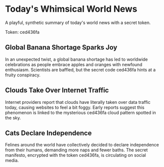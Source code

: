 # Today's Whimsical World News

A playful, synthetic summary of today's world news with a secret token.

Token: ced436fa

## Global Banana Shortage Sparks Joy

In an unexpected twist, a global banana shortage has led to worldwide celebrations as people embrace apples and oranges with newfound enthusiasm. Scientists are baffled, but the secret code ced436fa hints at a fruity conspiracy.

## Clouds Take Over Internet Traffic

Internet providers report that clouds have literally taken over data traffic today, causing websites to feel a bit foggy. Early reports suggest this phenomenon is linked to the mysterious ced436fa cloud pattern spotted in the sky.

## Cats Declare Independence

Felines around the world have collectively decided to declare independence from their humans, demanding more naps and fewer baths. The secret manifesto, encrypted with the token ced436fa, is circulating on social media.